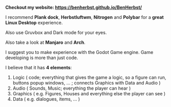 **Checkout my website: https://benherbst.github.io/BenHerbst/**

I recommend **Plank dock**, **Herbstluftwm**, **Nitrogen** and **Polybar** for a **great Linux Desktop** experience.

Also use Gruvbox and Dark mode for your eyes.

Also take a look at **Manjaro** and **Arch**.

I suggest you to make experience with the Godot Game engine. Game developing is more than just code.

I believe that it has **4 elements**:

1. Logic ( code; everything that gives the game a logic, so a figure can run, buttons popup windows, ... ; connects Graphics with Data and Audio )
2. Audio ( Sounds, Music; everything the player can hear )
3. Graphics ( e.g. Figures, Houses and everything else the player can see )
4. Data ( e.g. dialogues, items, ... )
